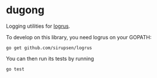 # dugong
Logging utilities for [logrus](https://github.com/sirupsen/logrus).

To develop on this library, you need logrus on your GOPATH:

  ``go get github.com/sirupsen/logrus``

You can then run its tests by running

  ``go test``

